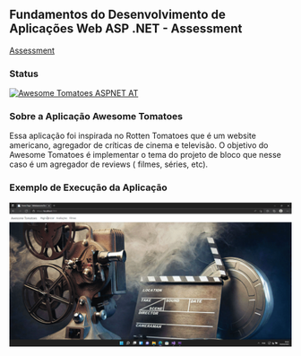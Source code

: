 ## Fundamentos do Desenvolvimento de Aplicações Web ASP .NET - Assessment

[Assessment](https://lms.infnet.edu.br/moodle/mod/assign/view.php?id=276024)

### Status

[![Awesome Tomatoes ASPNET AT](https://github.com/msmagnanijr/csharp-mauricio-magnani/actions/workflows/build-dotnet-at.yml/badge.svg)](https://github.com/msmagnanijr/csharp-mauricio-magnani/actions/workflows/build-dotnet-at.yml)

### Sobre a Aplicação Awesome Tomatoes

Essa aplicação foi inspirada no Rotten Tomatoes que é um website americano, agregador de críticas de cinema e televisão. O objetivo do Awesome Tomatoes é implementar
o tema do projeto de bloco que nesse caso é um agregador de reviews ( filmes, séries, etc).

### Exemplo de Execução da Aplicação

![](images/app.gif)